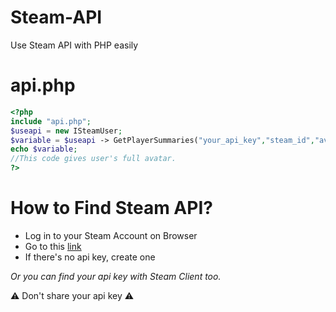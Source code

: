 # Steam-API
Use Steam API with PHP easily

 # api.php
 ```php
 <?php
include "api.php";
$useapi = new ISteamUser;
$variable = $useapi -> GetPlayerSummaries("your_api_key","steam_id","avatarfull");
echo $variable;
//This code gives user's full avatar.
?>
```

 # How to Find Steam API?
 - Log in to your Steam Account on Browser
 - Go to this [link](https://steamcommunity.com/dev/apikey)
 - If there's no api key, create one
 
 *Or you can find your api key with Steam Client too.*
 
 :warning: Don't share your api key :warning:
